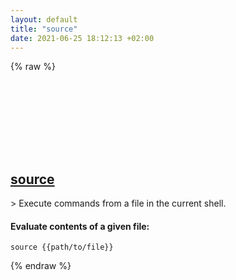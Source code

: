 ```yaml
---
layout: default
title: "source"
date: 2021-06-25 18:12:13 +02:00
---
```

{% raw %}
<h2 id="source">
  <a href="/en/common/source.html">source</a> <a href="#source"><svg class="icon">
    <use href="/assets/images/unicode_sprite.svg#link" />
  </svg></a>
</h2>
> Execute commands from a file in the current shell.

#### Evaluate contents of a given file:
```shell
source {{path/to/file}}
```
{% endraw %}